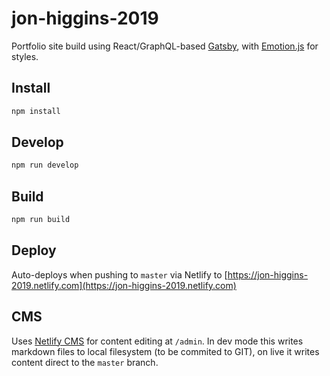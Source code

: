 # jon-higgins-2019

Portfolio site build using React/GraphQL-based [Gatsby](https://www.gatsbyjs.org/), with [Emotion.js](https://emotion.sh/) for styles.

## Install

```sh
npm install
```

## Develop

```sh
npm run develop
```

## Build

```sh
npm run build
```

## Deploy

Auto-deploys when pushing to `master` via Netlify to [https://jon-higgins-2019.netlify.com](https://jon-higgins-2019.netlify.com)

## CMS

Uses [Netlify CMS](https://www.netlifycms.org/) for content editing at `/admin`. In dev mode this writes markdown files to local filesystem (to be commited to GIT), on live it writes content direct to the `master` branch.
